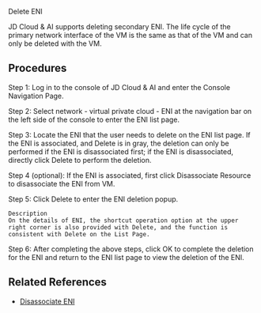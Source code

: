 Delete ENI

JD Cloud & AI supports deleting secondary ENI. The life cycle of the primary network interface of the VM is the same as that of the VM and can only be deleted with the VM.

## Procedures
Step 1: Log in to the console of JD Cloud & AI and enter the Console Navigation Page.

Step 2: Select network - virtual private cloud - ENI at the navigation bar on the left side of the console to enter the ENI list page.

Step 3: Locate the ENI that the user needs to delete on the ENI list page. If the ENI is associated, and Delete is in gray, the deletion can only be performed if the ENI is disassociated first; if the ENI is disassociated, directly click Delete to perform the deletion.

Step 4 (optional): If the ENI is associated, first click Disassociate Resource to disassociate the ENI from VM.

Step 5: Click Delete to enter the ENI deletion popup.

	Description
	On the details of ENI, the shortcut operation option at the upper right corner is also provided with Delete, and the function is consistent with Delete on the List Page.

Step 6: After completing the above steps, click OK to complete the deletion for the ENI and return to the ENI list page to view the deletion of the ENI.

## Related References

- [Disassociate ENI](./Disassociate-Elastic-Network-Interface.md)


